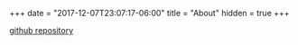 +++
date = "2017-12-07T23:07:17-06:00"
title = "About"
hidden = true
+++

[github repository](https://github.com/liangyy/notebook)
